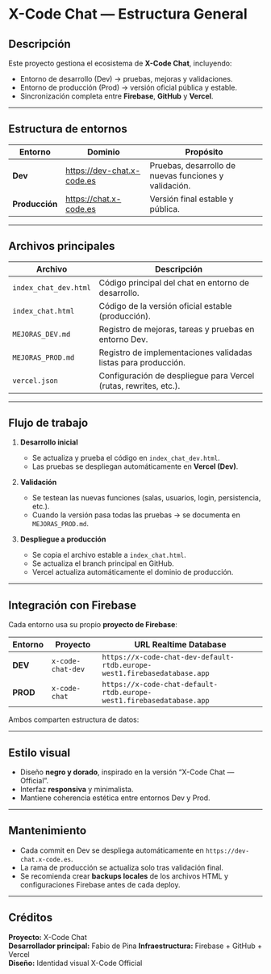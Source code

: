 #  X-Code Chat — Estructura General

##  Descripción  
Este proyecto gestiona el ecosistema de **X-Code Chat**, incluyendo:
- Entorno de desarrollo (Dev) → pruebas, mejoras y validaciones.  
- Entorno de producción (Prod) → versión oficial pública y estable.  
- Sincronización completa entre **Firebase**, **GitHub** y **Vercel**.

---

##  Estructura de entornos

| Entorno | Dominio | Propósito |
|----------|----------|-----------|
| **Dev** | https://dev-chat.x-code.es | Pruebas, desarrollo de nuevas funciones y validación. |
| **Producción** | https://chat.x-code.es | Versión final estable y pública. |

---

##  Archivos principales

| Archivo | Descripción |
|----------|--------------|
| `index_chat_dev.html` | Código principal del chat en entorno de desarrollo. |
| `index_chat.html` | Código de la versión oficial estable (producción). |
| `MEJORAS_DEV.md` | Registro de mejoras, tareas y pruebas en entorno Dev. |
| `MEJORAS_PROD.md` | Registro de implementaciones validadas listas para producción. |
| `vercel.json` | Configuración de despliegue para Vercel (rutas, rewrites, etc.). |

---

##  Flujo de trabajo

1. **Desarrollo inicial**
   - Se actualiza y prueba el código en `index_chat_dev.html`.
   - Las pruebas se despliegan automáticamente en **Vercel (Dev)**.

2. **Validación**
   - Se testean las nuevas funciones (salas, usuarios, login, persistencia, etc.).
   - Cuando la versión pasa todas las pruebas → se documenta en `MEJORAS_PROD.md`.

3. **Despliegue a producción**
   - Se copia el archivo estable a `index_chat.html`.
   - Se actualiza el branch principal en GitHub.
   - Vercel actualiza automáticamente el dominio de producción.

---

##  Integración con Firebase

Cada entorno usa su propio **proyecto de Firebase**:

| Entorno | Proyecto | URL Realtime Database |
|----------|-----------|------------------------|
| **DEV** | `x-code-chat-dev` | `https://x-code-chat-dev-default-rtdb.europe-west1.firebasedatabase.app` |
| **PROD** | `x-code-chat` | `https://x-code-chat-default-rtdb.europe-west1.firebasedatabase.app` |

 Ambos comparten estructura de datos:

---

##  Estilo visual
- Diseño **negro y dorado**, inspirado en la versión “X-Code Chat — Official”.  
- Interfaz **responsiva** y minimalista.  
- Mantiene coherencia estética entre entornos Dev y Prod.

---

##  Mantenimiento
- Cada commit en Dev se despliega automáticamente en `https://dev-chat.x-code.es`.
- La rama de producción se actualiza solo tras validación final.
- Se recomienda crear **backups locales** de los archivos HTML y configuraciones Firebase antes de cada deploy.

---

##  Créditos
**Proyecto:** X-Code Chat  
**Desarrollador principal:** Fabio de Pina
**Infraestructura:** Firebase + GitHub + Vercel  
**Diseño:** Identidad visual X-Code Official  

